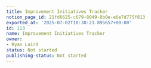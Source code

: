 ```yaml
---
title: Improvement Initiatives Tracker
notion_page_id: 21fd6625-c679-8049-8b0e-e6e7d775f813
exported_at: '2025-07-02T18:38:23.895657+00:00'
id: 113
name: Improvement Initiatives Tracker
owner:
- Ryan Laird
status: Not started
publishing-status: Not started
---
```


